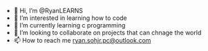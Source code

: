 - 👋 Hi, I’m @RyanLEARNS
- 👀 I’m interested in learning how to code
- 🌱 I’m currently learning c programming
- 💞️ I’m looking to collaborate on projects that can chnage the world
- 📫 How to reach me ryan.sohjr.pc@outlook.com

<!---
RyanLEARNS/RyanLEARNS is a ✨ special ✨ repository because its `README.md` (this file) appears on your GitHub profile.
You can click the Preview link to take a look at your changes.
--->
